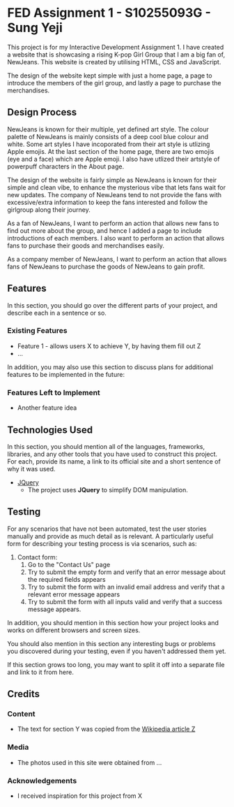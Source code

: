 # FED Assignment 1 - S10255093G - Sung Yeji

This project is for my Interactive Development Assignment 1. I have created a website that is showcasing a rising K-pop Girl Group that I am a big fan of, NewJeans. This website is created by utilising HTML, CSS and JavaScript. 

The design of the website kept simple with just a home page, a page to introduce the members of the girl group, and lastly a page to purchase the merchandises.

## Design Process

NewJeans is known for their multiple, yet defined art style. The colour palette of NewJeans is mainly consists of a deep cool blue colour and white. Some art styles I have incoporated from their art style is utlizing Apple emojis. At the last section of the home page, there are two emojis (eye and a face) which are Apple emoji. I also have utlized their artstyle of powerpuff characters in the About page.

The design of the website is fairly simple as NewJeans is known for their simple and clean vibe, to enhance the mysterious vibe that lets fans wait for new updates. The company of NewJeans tend to not provide the fans with excessive/extra information to keep the fans interested and follow the girlgroup along their journey.

As a fan of NewJeans, I want to perform an action that allows new fans to find out more about the group, and hence I added a page to include introductions of each members. I also want to perform an action that allows fans to purchase their goods and merchandises easily.

As a company member of NewJeans, I want to perform an action that allows fans of NewJeans to purchase the goods of NewJeans to gain profit.

## Features

In this section, you should go over the different parts of your project, and describe each in a sentence or so.
 
### Existing Features
- Feature 1 - allows users X to achieve Y, by having them fill out Z
- ...

In addition, you may also use this section to discuss plans for additional features to be implemented in the future:

### Features Left to Implement
- Another feature idea

## Technologies Used

In this section, you should mention all of the languages, frameworks, libraries, and any other tools that you have used to construct this project. For each, provide its name, a link to its official site and a short sentence of why it was used.

- [JQuery](https://jquery.com)
    - The project uses **JQuery** to simplify DOM manipulation.


## Testing

For any scenarios that have not been automated, test the user stories manually and provide as much detail as is relevant. A particularly useful form for describing your testing process is via scenarios, such as:

1. Contact form:
    1. Go to the "Contact Us" page
    2. Try to submit the empty form and verify that an error message about the required fields appears
    3. Try to submit the form with an invalid email address and verify that a relevant error message appears
    4. Try to submit the form with all inputs valid and verify that a success message appears.

In addition, you should mention in this section how your project looks and works on different browsers and screen sizes.

You should also mention in this section any interesting bugs or problems you discovered during your testing, even if you haven't addressed them yet.

If this section grows too long, you may want to split it off into a separate file and link to it from here.

## Credits

### Content
- The text for section Y was copied from the [Wikipedia article Z](https://en.wikipedia.org/wiki/Z)

### Media
- The photos used in this site were obtained from ...

### Acknowledgements

- I received inspiration for this project from X

